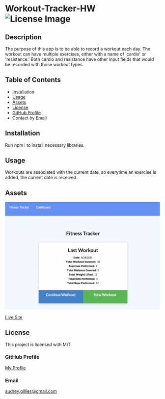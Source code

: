 # Workout-Tracker-HW ![License Image](https://img.shields.io/badge/license-MIT-blue)

## Description

The purpose of this app is to be able to record a workout each day. The workout can have multiple exercises, either with a name of 'cardio' or 'resistance.' Both cardio and resistance have other input fields that would be recorded with those workout types.

## Table of Contents

- [Installation](#installation)
- [Usage](#usage)
- [Assets](#assets)
- [License](#license)
- [GitHub Profile](#github-profile)
- [Contact by Email](#email)

## Installation

Run npm i to install necessary libraries.

## Usage

Workouts are associated with the current date, so everytime an exercise is added, the current date is received.

## Assets

![Home Page View](./images/screenshot-of-site.png)

[Live Site](https://infinite-lake-00147.herokuapp.com/?id=6152aa0dc0871800168aa0e3)

## License

This project is licensed with MIT.

### GitHub Profile

[My Profile](https://github.com/audrey-g37)

### Email

audrey.gillies@gmail.com
